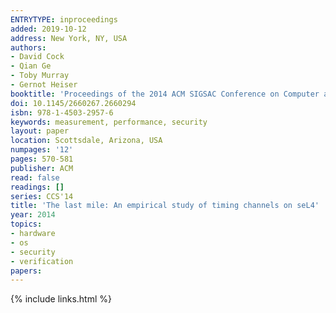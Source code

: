 ```yaml
---
ENTRYTYPE: inproceedings
added: 2019-10-12
address: New York, NY, USA
authors:
- David Cock
- Qian Ge
- Toby Murray
- Gernot Heiser
booktitle: 'Proceedings of the 2014 ACM SIGSAC Conference on Computer and Communications Security'
doi: 10.1145/2660267.2660294
isbn: 978-1-4503-2957-6
keywords: measurement, performance, security
layout: paper
location: Scottsdale, Arizona, USA
numpages: '12'
pages: 570-581
publisher: ACM
read: false
readings: []
series: CCS'14
title: 'The last mile: An empirical study of timing channels on seL4'
year: 2014
topics:
- hardware
- os
- security
- verification
papers:
---
```


{% include links.html %}
